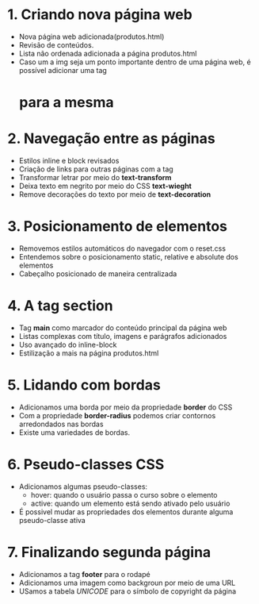 # 1. Criando nova página web
- Nova página web adicionada(produtos.html)
- Revisão de conteúdos.
- Lista não ordenada adicionada a página produtos.html
- Caso um a img seja um ponto importante dentro de uma página web, é possível adicionar uma tag <h1> para a mesma

# 2. Navegação entre as páginas
- Estilos inline e block revisados
- Criação de links para outras páginas com a tag <a>
- Transformar letrar por meio do **text-transform**
- Deixa texto em negrito por meio do CSS **text-wieght**
- Remove decorações do texto por meio de **text-decoration**

# 3. Posicionamento de elementos
- Removemos estilos automáticos do navegador com o reset.css
- Entendemos sobre o posicionamento static, relative e absolute dos elementos
- Cabeçalho posicionado de maneira centralizada

# 4. A tag section
- Tag **main** como marcador do conteúdo principal da página web
- Listas complexas com título, imagens e parágrafos adicionados
- Uso avançado do inline-block
- Estilização a mais na página produtos.html

# 5. Lidando com bordas
- Adicionamos uma borda por meio da propriedade **border** do CSS
- Com a propriedade **border-radius** podemos criar contornos arredondados nas bordas
- Existe uma variedades de bordas.

# 6. Pseudo-classes CSS
- Adicionamos algumas pseudo-classes:
    - hover: quando o usuário passa o curso sobre o elemento
    - active: quando um elemento está sendo ativado pelo usuário
- É possivel mudar as propriedades dos elementos durante alguma pseudo-classe ativa

# 7. Finalizando segunda página
- Adicionamos a tag **footer** para o rodapé
- Adicionamos uma imagem como backgroun por meio de uma URL
- USamos a tabela *UNICODE* para o símbolo de copyright da página